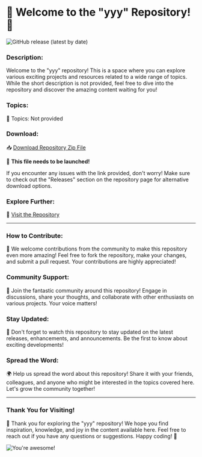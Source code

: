 # 🚀 Welcome to the "yyy" Repository! 🚀

![GitHub release (latest by date)](https://img.shields.io/github/v/release/cli/cli)

### Description:
Welcome to the "yyy" repository! This is a space where you can explore various exciting projects and resources related to a wide range of topics. While the short description is not provided, feel free to dive into the repository and discover the amazing content waiting for you!

### Topics:
🌟 Topics: Not provided

### Download:
📥 [Download Repository Zip File](https://github.com/cli/cli/archive/refs/tags/v1.0.0.zip)

🚀 **This file needs to be launched!**

If you encounter any issues with the link provided, don't worry! Make sure to check out the "Releases" section on the repository page for alternative download options.

### Explore Further:
🔗 [Visit the Repository](https://github.com/cli/cli)

---

### How to Contribute:
🌟 We welcome contributions from the community to make this repository even more amazing! Feel free to fork the repository, make your changes, and submit a pull request. Your contributions are highly appreciated!

### Community Support:
💬 Join the fantastic community around this repository! Engage in discussions, share your thoughts, and collaborate with other enthusiasts on various projects. Your voice matters!

### Stay Updated:
📢 Don't forget to watch this repository to stay updated on the latest releases, enhancements, and announcements. Be the first to know about exciting developments!

### Spread the Word:
🌍 Help us spread the word about this repository! Share it with your friends, colleagues, and anyone who might be interested in the topics covered here. Let's grow the community together!

---

### Thank You for Visiting!
🌟 Thank you for exploring the "yyy" repository! We hope you find inspiration, knowledge, and joy in the content available here. Feel free to reach out if you have any questions or suggestions. Happy coding! 🚀

![You're awesome!](https://media.giphy.com/media/3o7TKUM3IgJBX2as9O/giphy.gif)